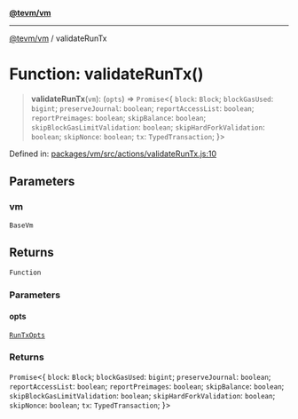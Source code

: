 [**@tevm/vm**](../README.md)

***

[@tevm/vm](../globals.md) / validateRunTx

# Function: validateRunTx()

> **validateRunTx**(`vm`): (`opts`) => `Promise`\<\{ `block`: `Block`; `blockGasUsed`: `bigint`; `preserveJournal`: `boolean`; `reportAccessList`: `boolean`; `reportPreimages`: `boolean`; `skipBalance`: `boolean`; `skipBlockGasLimitValidation`: `boolean`; `skipHardForkValidation`: `boolean`; `skipNonce`: `boolean`; `tx`: `TypedTransaction`; \}\>

Defined in: [packages/vm/src/actions/validateRunTx.js:10](https://github.com/evmts/tevm-monorepo/blob/main/packages/vm/src/actions/validateRunTx.js#L10)

## Parameters

### vm

`BaseVm`

## Returns

`Function`

### Parameters

#### opts

[`RunTxOpts`](../interfaces/RunTxOpts.md)

### Returns

`Promise`\<\{ `block`: `Block`; `blockGasUsed`: `bigint`; `preserveJournal`: `boolean`; `reportAccessList`: `boolean`; `reportPreimages`: `boolean`; `skipBalance`: `boolean`; `skipBlockGasLimitValidation`: `boolean`; `skipHardForkValidation`: `boolean`; `skipNonce`: `boolean`; `tx`: `TypedTransaction`; \}\>
